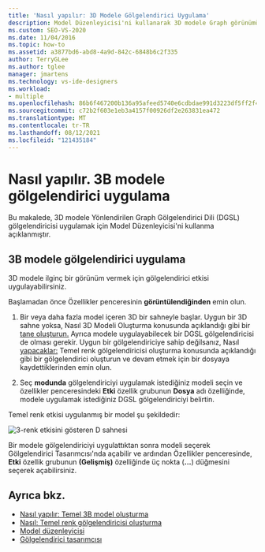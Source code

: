 ```yaml
---
title: 'Nasıl yapılır: 3D Modele Gölgelendirici Uygulama'
description: Model Düzenleyicisi'ni kullanarak 3D modele Graph görünümü vermek için Directed Graph Language gölgelendiricisi uygulama hakkında bilgi öğrenin.
ms.custom: SEO-VS-2020
ms.date: 11/04/2016
ms.topic: how-to
ms.assetid: a3877bd6-abd8-4a9d-842c-6848b6c2f335
author: TerryGLee
ms.author: tglee
manager: jmartens
ms.technology: vs-ide-designers
ms.workload:
- multiple
ms.openlocfilehash: 86b6f467200b136a95afeed5740e6cdbdae991d3223df5ff2f458607d90fa50d
ms.sourcegitcommit: c72b2f603e1eb3a4157f00926df2e263831ea472
ms.translationtype: MT
ms.contentlocale: tr-TR
ms.lasthandoff: 08/12/2021
ms.locfileid: "121435184"
---
```

# <a name="how-to-apply-a-shader-to-a-3d-model"></a>Nasıl yapılır. 3B modele gölgelendirici uygulama

Bu makalede, 3D modele Yönlendirilen Graph Gölgelendirici Dili (DGSL) gölgelendiricisi uygulamak için Model Düzenleyicisi'ni kullanma açıklanmıştır.

## <a name="apply-a-shader-to-a-3d-model"></a>3B modele gölgelendirici uygulama

3D modele ilginç bir görünüm vermek için gölgelendirici etkisi uygulayabilirsiniz.

Başlamadan önce Özellikler penceresinin **görüntülendiğinden** emin olun.

1. Bir veya daha fazla model içeren 3D bir sahneyle başlar. Uygun bir 3D sahne yoksa, Nasıl 3D Modeli Oluşturma konusunda açıklandığı gibi bir [tane oluşturun.](../designers/how-to-create-a-basic-3-d-model.md) Ayrıca modele uygulayabilecek bir DGSL gölgelendiricisi de olması gerekir. Uygun bir gölgelendiriciye sahip değilsanız, Nasıl [yapacaklar:](../designers/how-to-create-a-basic-color-shader.md) Temel renk gölgelendiricisi oluşturma konusunda açıklandığı gibi bir gölgelendirici oluşturun ve devam etmek için bir dosyaya kaydettiklerinden emin olun.

2. Seç **modunda** gölgelendiriciyi uygulamak istediğiniz modeli seçin ve özellikler penceresindeki **Etki** özellik grubunun **Dosya** adı özelliğinde, modele uygulamak istediğiniz DGSL gölgelendiriciyi belirtin. 

Temel renk etkisi uygulanmış bir model şu şekildedir:

![3&#45;renk etkisini gösteren D sahnesi](../designers/media/digit-3d-model-effect.png)

Bir modele gölgelendiriciyi uygulattıktan sonra modeli seçerek Gölgelendirici Tasarımcısı'nda açabilir  ve ardından Özellikler penceresinde, **Etki** özellik grubunun **(Gelişmiş)** özelliğinde üç nokta (**...**) düğmesini seçerek açabilirsiniz.

## <a name="see-also"></a>Ayrıca bkz.

- [Nasıl yapılır: Temel 3B model oluşturma](../designers/how-to-create-a-basic-3-d-model.md)
- [Nasıl: Temel renk gölgelendiricisi oluşturma](../designers/how-to-create-a-basic-color-shader.md)
- [Model düzenleyicisi](../designers/model-editor.md)
- [Gölgelendirici tasarımcısı](../designers/shader-designer.md)
